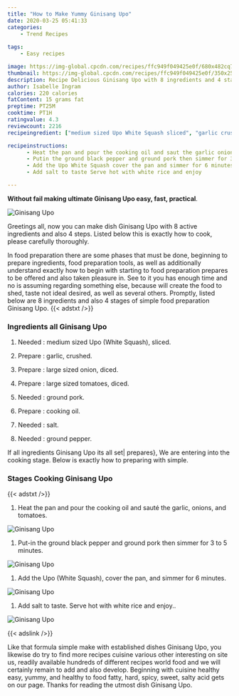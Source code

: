 ```yaml
---
title: "How to Make Yummy Ginisang Upo"
date: 2020-03-25 05:41:33
categories:
    - Trend Recipes
    
tags:
    - Easy recipes

image: https://img-global.cpcdn.com/recipes/ffc949f049425e0f/680x482cq70/ginisang-upo-recipe-main-photo.jpg
thumbnail: https://img-global.cpcdn.com/recipes/ffc949f049425e0f/350x250cq70/ginisang-upo-recipe-main-photo.jpg
description: Recipe Delicious Ginisang Upo with 8 ingredients and 4 stages of easy cooking.
author: Isabelle Ingram
calories: 220 calories
fatContent: 15 grams fat
preptime: PT25M
cooktime: PT1H
ratingvalue: 4.3
reviewcount: 2216
recipeingredient: ["medium sized Upo White Squash sliced", "garlic crushed", "large sized onion diced", "large sized tomatoes diced", "ground pork", "cooking oil", "salt", "ground pepper"]

recipeinstructions: 
      - Heat the pan and pour the cooking oil and saut the garlic onions and tomatoes 
      - Putin the ground black pepper and ground pork then simmer for 3 to 5 minutes 
      - Add the Upo White Squash cover the pan and simmer for 6 minutes 
      - Add salt to taste Serve hot with white rice and enjoy

---
```




**Without fail making ultimate Ginisang Upo easy, fast, practical**. 


![Ginisang Upo](https://img-global.cpcdn.com/recipes/ffc949f049425e0f/680x482cq70/ginisang-upo-recipe-main-photo.jpg "Ginisang Upo")




Greetings all, now you can make dish Ginisang Upo with 8 active ingredients and also 4 steps. Listed below this is exactly how to cook, please carefully thoroughly.

In food preparation there are some phases that must be done, beginning to prepare ingredients, food preparation tools, as well as additionally understand exactly how to begin with starting to food preparation prepares to be offered and also taken pleasure in. See to it you has enough time and no is assuming regarding something else, because will create the food to shed, taste not ideal desired, as well as several others. Promptly, listed below are 8 ingredients and also 4 stages of simple food preparation Ginisang Upo.
{{< adstxt />}}

### Ingredients all Ginisang Upo


1. Needed  : medium sized Upo (White Squash), sliced.

1. Prepare  : garlic, crushed.

1. Prepare  : large sized onion, diced.

1. Prepare  : large sized tomatoes, diced.

1. Needed  : ground pork.

1. Prepare  : cooking oil.

1. Needed  : salt.

1. Needed  : ground pepper.



If all ingredients Ginisang Upo its all set| prepares}, We are entering into the cooking stage. Below is exactly how to preparing with simple.

### Stages Cooking Ginisang Upo

{{< adstxt />}}


1. Heat the pan and pour the cooking oil and sauté the garlic, onions, and tomatoes.



![Ginisang Upo](https://img-global.cpcdn.com/steps/457cc1607643f003/160x128cq70/ginisang-upo-recipe-step-1-photo.jpg" "Ginisang Upo")



1. Put-in the ground black pepper and ground pork then simmer for 3 to 5 minutes.



![Ginisang Upo](https://img-global.cpcdn.com/steps/9a49354e289a9bdd/160x128cq70/ginisang-upo-recipe-step-2-photo.jpg" "Ginisang Upo")



1. Add the Upo (White Squash), cover the pan, and simmer for 6 minutes.



![Ginisang Upo](https://img-global.cpcdn.com/steps/616571c572d66a12/160x128cq70/ginisang-upo-recipe-step-3-photo.jpg" "Ginisang Upo")



1. Add salt to taste. Serve hot with white rice and enjoy..



![Ginisang Upo](https://img-global.cpcdn.com/steps/cb64ee3838ef527e/160x128cq70/ginisang-upo-recipe-step-4-photo.jpg" "Ginisang Upo")





{{< adslink />}}

Like that formula simple make with established dishes Ginisang Upo, you likewise do try to find more recipes cuisine various other interesting on site us, readily available hundreds of different recipes world food and we will certainly remain to add and also develop. Beginning with cuisine healthy easy, yummy, and healthy to food fatty, hard, spicy, sweet, salty acid gets on our page. Thanks for reading the utmost dish Ginisang Upo.
